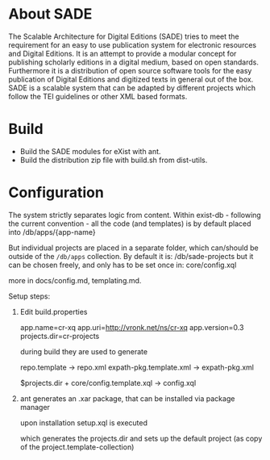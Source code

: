 About SADE
==========

The Scalable Architecture for Digital Editions (SADE) tries to meet the requirement for an easy to use publication system for electronic resources and Digital Editions. It is an attempt to provide a modular concept for publishing scholarly editions in a digital medium, based on open standards. Furthermore it is a distribution of open source software tools for the easy publication of Digital Editions and digitized texts in general out of the box. SADE is a scalable system that can be adapted by different projects which follow the TEI guidelines or other XML based formats.

Build
=====

* Build the SADE modules for eXist with ant.
* Build the distribution zip file with build.sh from dist-utils.

Configuration
=============

The system strictly separates logic from content.
Within exist-db - following the current convention - all the code (and templates) is by default placed into
/db/apps/{app-name}

But individual projects are placed in a separate folder, which can/should be outside of the `/db/apps` collection.
By default it is:
/db/sade-projects
but it can be chosen freely, and only has to be set once in:
core/config.xql

more in docs/config.md, templating.md.

Setup steps:

1. Edit build.properties

	app.name=cr-xq
	app.uri=http://vronk.net/ns/cr-xq
	app.version=0.3
	projects.dir=cr-projects

	during build they are used to generate 
	
	repo.template -> repo.xml
	expath-pkg.template.xml -> expath-pkg.xml
	
	$projects.dir + core/config.template.xql -> config.xql
	
2. ant generates an .xar package, that can be installed via package manager 

	upon installation 
	setup.xql is executed
	
	which generates the projects.dir
	and sets up the default project (as copy of the project.template-collection)
	


